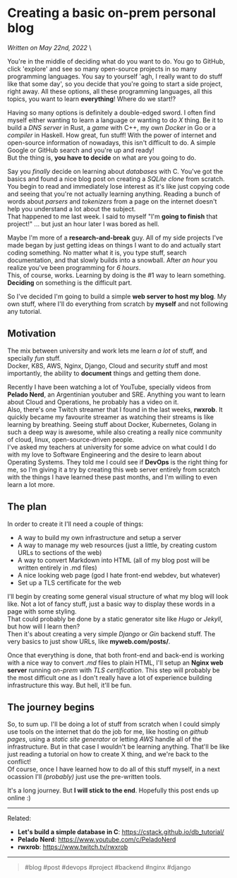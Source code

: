 # Creating a basic on-prem personal blog 
*Written on May 22nd, 2022* \

You're in the middle of deciding what do you want to do. You go to GitHub, click 'explore' and see so many open-source projects in so many programming languages. You say to yourself 'agh, I really want to do stuff like that some day', so you decide that you're going to start a side project, right away. All these options, all these programming languages, all this topics, you want to learn **everything**! Where do we start!?

Having so many options is definitely a double-edged sword. I often find myself either wanting to learn a language or wanting to do *X* thing. Be it to build a *DNS server* in Rust, a *game* with C++, my own *Docker* in Go or a *compiler* in Haskell. How great, fun stuff! With the power of internet and open-source information of nowadays, this isn't difficult to do. A simple Google or GitHub search and you're up and ready! \
But the thing is, **you have to decide** on what are you going to do.

Say you *finally* decide on learning about *databases* with C. You've got the basics and found a nice blog post on creating a *SQLite clone* from scratch. You begin to read and immediately lose interest as it's like just copying code and seeing that you're not actually learning anything. Reading a bunch of words about *parsers* and *tokenizers* from a page on the internet doesn't help you understand a lot about the subject. \
That happened to me last week. I said to myself "I'm **going to finish** that project!" ... but just an hour later I was bored as hell.

Maybe I'm more of a **research-and-break** guy. All of my side projects I've made began by just getting ideas on things I want to do and actually start coding something. No matter what it is, you type stuff, search documentation, and that slowly builds into a snowball. After *an hour* you realize you've been programming for *6 hours*. \
This, of course, works. Learning by doing is the #1 way to learn something. **Deciding** on something is the difficult part.

So I've decided I'm going to build a simple **web server to host my blog**. My own stuff, where I'll do everything from scratch by **myself** and not following any tutorial.

## Motivation
The mix between university and work lets me learn *a lot* of stuff, and specially *fun* stuff. \
Docker, K8S, AWS, Nginx, Django, Cloud and security stuff and most importantly, the ability to **document** things and getting them done.

Recently I have been watching a lot of YouTube, specially videos from **Pelado Nerd**, an Argentinian youtuber and SRE. Anything you want to learn about Cloud and Operations, he probably has a video on it. \
Also, there's one Twitch streamer that I found in the last weeks, **rwxrob**. It quickly became my favourite streamer as watching their streams is like learning by breathing. Seeing stuff about Docker, Kubernetes, Golang in such a deep way is awesome, while also creating a really nice community of cloud, linux, open-source-driven people. \
I've asked my teachers at university for some advice on what could I do with my love to Software Engineering and the desire to learn about Operating Systems. They told me I could see if **DevOps** is the right thing for me, so I'm giving it a try by creating this web server entirely from scratch with the things I have learned these past months, and I'm willing to even learn a lot more.

## The plan
In order to create it I'll need a couple of things:

* A way to build my own infrastructure and setup a server
* A way to manage my web resources (just a little, by creating custom URLs to sections of the web)
* A way to convert Markdown into HTML (all of my blog post will be written entirely in .md files)
* A nice looking web page (god I hate front-end webdev, but whatever)
* Set up a TLS certificate for the web

I'll begin by creating some general visual structure of what my blog will look like. Not a lot of fancy stuff, just a basic way to display these words in a page with some styling. \
That could probably be done by a static generator site like *Hugo* or *Jekyll*, but how will I learn then? \
Then it's about creating a very simple *Django* or *Gin* backend stuff. The very basics to just show URLs, like **myweb.com/posts/**.

Once that everything is done, that both front-end and back-end is working with a nice way to convert *.md* files to plain HTML, I'll setup an **Nginx web server** running *on-prem* with *TLS certification*. This step will probably be the most difficult one as I don't really have a lot of experience building infrastructure this way. But hell, it'll be fun.

## The journey begins
So, to sum up. I'll be doing a lot of stuff from scratch when I could simply use tools on the internet that do the job for me, like hosting on *github pages*, using a *static site generator* or letting *AWS* handle all of the infrastructure. But in that case I wouldn't be learning anything. That'll be like just reading a tutorial on how to create X thing, and we're back to the conflict! \
Of course, once I have learned how to do all of this stuff myself, in a next ocassion I'll *(probably)* just use the pre-written tools.

It's a long journey. But **I will stick to the end**. Hopefully this post ends up online :)

---

Related: 

* **Let's build a simple database in C**: https://cstack.github.io/db_tutorial/
* **Pelado Nerd**: https://www.youtube.com/c/PeladoNerd
* **rwxrob**: https://www.twitch.tv/rwxrob

---

> #blog #post #devops #project #backend #nginx #django

